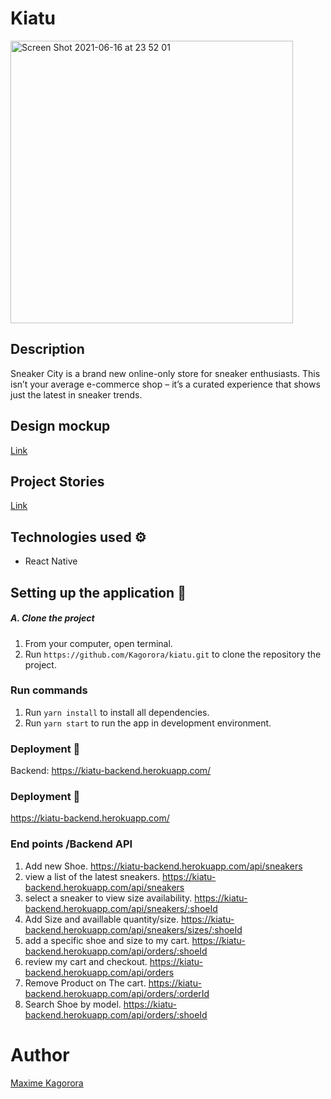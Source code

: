 # Kiatu

<img width="452" alt="Screen Shot 2021-06-16 at 23 52 01" src="https://user-images.githubusercontent.com/48021034/122299273-1092c000-cefe-11eb-9921-0754185b5104.png">


## Description
Sneaker City is a brand new online-only store for sneaker enthusiasts. This isn’t your average e-commerce shop – it’s a curated  experience that shows just the latest in sneaker trends. 

## Design mockup 
[Link](https://www.figma.com/file/eFI2af0WfChnCVpV7Y9hPa/kiatu?node-id=0%3A1)

## Project Stories
[Link](https://www.pivotaltracker.com/n/projects/2503110)

## Technologies used :gear:
- React Native

## Setting up the application :wrench:

##### A. Clone the project
1. From your computer, open terminal. 
2. Run `https://github.com/Kagorora/kiatu.git` to clone the repository the project.

### Run commands
1. Run `yarn install` to install all dependencies.
2. Run `yarn start` to run the app in development environment. 

### Deployment 🚀
Backend: https://kiatu-backend.herokuapp.com/

### Deployment 🚀
https://kiatu-backend.herokuapp.com/

### End points /Backend API 
1. Add new Shoe. https://kiatu-backend.herokuapp.com/api/sneakers
2. view a list of the latest sneakers. https://kiatu-backend.herokuapp.com/api/sneakers
3. select a sneaker to view size availability.  https://kiatu-backend.herokuapp.com/api/sneakers/:shoeId
4. Add Size and availlable quantity/size. https://kiatu-backend.herokuapp.com/api/sneakers/sizes/:shoeId
5. add a specific shoe and size to my cart. https://kiatu-backend.herokuapp.com/api/orders/:shoeId
6. review my cart and checkout.  https://kiatu-backend.herokuapp.com/api/orders
7. Remove Product on The cart.  https://kiatu-backend.herokuapp.com/api/orders/:orderId
8. Search Shoe by model.  https://kiatu-backend.herokuapp.com/api/orders/:shoeId


# Author
[Maxime Kagorora](https://github.com/Kagorora)
